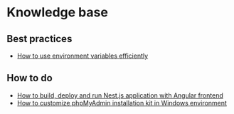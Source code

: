 # Knowledge base

## Best practices

- [How to use environment variables efficiently](/knowledge-base/best-practices/how-to-use-environment-variables-efficiently.html)

## How to do

- [How to build, deploy and run Nest.js application with Angular frontend](/knowledge-base/how-to-do/build-and-deploy-and-run-nestjs-angular-app.html)
- [How to customize phpMyAdmin installation kit in Windows environment](/knowledge-base/how-to-do/how-to-customize-phpmyadmin-kit-in-windows.html)
